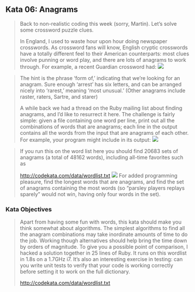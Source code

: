 ## Kata 06: Anagrams
> Back to non-realistic coding this week (sorry, Martin). Let’s solve some crossword puzzle clues.
>
> In England, I used to waste hour upon hour doing newspaper crosswords. As crossword fans will know, English cryptic crosswords have a totally different feel to their American counterparts: most clues involve punning or word play, and there are lots of anagrams to work through. For example, a recent Guardian crossword had:
 ![](C:\Users\pourna.sengupta\IdeaProjects\coding-kata\img\kata6.1.PNG)

>The hint is the phrase ‘form of,’ indicating that we’re looking for an anagram. Sure enough ‘arrest’ has six letters, and can be arranged nicely into ‘rarest,’ meaning ‘most unusual.’ (Other anagrams include raster, raters, Sartre, and starer)
>
> A while back we had a thread on the Ruby mailing list about finding anagrams, and I’d like to resurrect it here. The challenge is fairly simple: given a file containing one word per line, print out all the combinations of words that are anagrams; each line in the output contains all the words from the input that are anagrams of each other. For example, your program might include in its output:
![](C:\Users\pourna.sengupta\IdeaProjects\coding-kata\img\kata6.2.PNG)

> If you run this on the word list here you should find 20683 sets of anagrams (a total of 48162 words), including all-time favorites such as
>
> http://codekata.com/data/wordlist.txt
![](C:\Users\pourna.sengupta\IdeaProjects\coding-kata\img\kata6.3.PNG)
>For added programming pleasure, find the longest words that are anagrams, and find the set of anagrams containing the most words (so “parsley players replays sparely” would not win, having only four words in the set).

### Kata Objectives 
> Apart from having some fun with words, this kata should make you think somewhat about algorithms. The simplest algorithms to find all the anagram combinations may take inordinate amounts of time to do the job. Working though alternatives should help bring the time down by orders of magnitude. To give you a possible point of comparison, I hacked a solution together in 25 lines of Ruby. It runs on this wordlist in 1.8s on a 1.7GHz i7. It’s also an interesting exercise in testing: can you write unit tests to verify that your code is working correctly before setting it to work on the full dictionary.
>
> http://codekata.com/data/wordlist.txt

